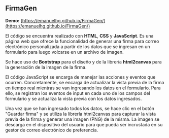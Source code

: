 ## FirmaGen

**Demo:** [https://emanuelhg.github.io/FirmaGen/](https://emanuelhg.github.io/FirmaGen/)

El código se encuentra realizado con **HTML**, **CSS** y **JavaScript**. Es una página web que ofrece la funcionalidad de generar una firma para correo electrónico personalizada a partir de los datos que se ingresan en un formulario para luego volcarse en un archivo de imagen.

Se hace uso de **Bootstrap** para el diseño y de la librería **html2canvas** para la generación de la imagen de la firma.

El código JavaScript se encarga de manejar las acciones y eventos que ocurren. Concretamente, se encarga de actualizar la vista previa de la firma en tiempo real mientras se van ingresando los datos en el formulario. Para ello, se registran los eventos de input en cada uno de los campos del formulario y se actualiza la vista previa con los datos ingresados.

Una vez que se han ingresado todos los datos, se hace clic en el botón "Guardar firma" y se utiliza la librería html2canvas para capturar la vista previa de la firma y generar una imagen (PNG) de la misma. La imagen se descarga en el dispositivo del usuario para que pueda ser incrustada en su gestor de correo electrónico de preferencia.
